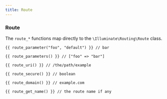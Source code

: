 ```yaml
---
title: Route
---
```


### Route

The `route_*` functions map directly to the `\Illuminate\Routing\Route` class.

    {{ route_parameter("foo", "default") }} // bar

    {{ route_parameters() }} // ["foo" => "bar"]

    {{ route_uri() }} // /the/path/example

    {{ route_secure() }} // boolean

    {{ route_domain() }} // example.com

    {{ route_get_name() }} // the route name if any
